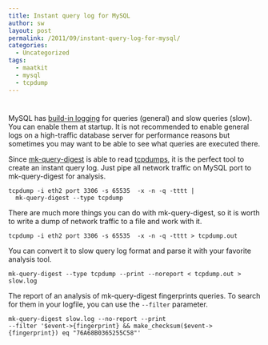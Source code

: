 ```yaml
---
title: Instant query log for MySQL
author: sw
layout: post
permalink: /2011/09/instant-query-log-for-mysql/
categories:
  - Uncategorized
tags:
  - maatkit
  - mysql
  - tcpdump
---
```

# 

MySQL has [build-in logging][1] for queries (general) and slow queries (slow). You can enable them at startup. It is not recommended to enable general logs on a high-traffic database server for performance reasons but sometimes you may want to be able to see what queries are executed there. 

 [1]: http://dev.mysql.com/doc/refman/5.5/en/server-logs.html

Since [mk-query-digest][2] is able to read [tcpdumps][3], it is the perfect tool to create an instant query log. Just pipe all network traffic on MySQL port to mk-query-digest for analysis.

 [2]: http://www.maatkit.org/doc/mk-query-digest.html
 [3]: http://www.tcpdump.org/

    tcpdump -i eth2 port 3306 -s 65535  -x -n -q -tttt | 
      mk-query-digest --type tcpdump
    

There are much more things you can do with mk-query-digest, so it is worth to write a dump of network traffic to a file and work with it.

    tcpdump -i eth2 port 3306 -s 65535  -x -n -q -tttt > tcpdump.out
    

You can convert it to slow query log format and parse it with your favorite analysis tool.

    mk-query-digest --type tcpdump --print --noreport < tcpdump.out > slow.log
    

The report of an analysis of mk-query-digest fingerprints queries. To search for them in your logfile, you can use the `--filter` parameter.

    mk-query-digest slow.log --no-report --print 
    --filter '$event->{fingerprint} && make_checksum($event->{fingerprint}) eq "76A68B0365255C58"'